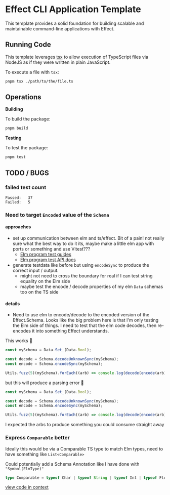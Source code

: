 # Effect CLI Application Template

This template provides a solid foundation for building scalable and maintainable command-line applications with Effect.

## Running Code

This template leverages [tsx](https://tsx.is) to allow execution of TypeScript files via NodeJS as if they were written in plain JavaScript.

To execute a file with `tsx`:

```sh
pnpm tsx ./path/to/the/file.ts
```

## Operations

**Building**

To build the package:

```sh
pnpm build
```

**Testing**

To test the package:

```sh
pnpm test
```

## TODO / BUGS

### failed test count

```
Passed:   37
Failed:   5
```

### Need to target `Encoded` value of the `Schema`

#### approaches

- set up communication between elm and ts/effect. Bit of a pain! not really sure what the best way to do it its, maybe make a little elm app with ports or something and use Vitest???
  - [Elm program test guides](https://web.archive.org/web/20221225214211/https://elm-program-test.netlify.app/)
  - [Elm program test API docs](https://package.elm-lang.org/packages/avh4/elm-program-test/latest)
- generate testdata like before but using `encodeSync` to produce the correct input / output.
  - might not need to cross the boundary for real if I can test string equality on the Elm side
  - maybe test the encode / decode properties of my elm `Data` schemas too on the TS side

#### details

- Need to use elm to encode/decode to the encoded version of the Effect.Schema. Looks like the big problem here is that I'm only testing the Elm side of things. I need to test that the elm code decodes, then re-encodes it into something Effect understands.

This works 🥳

```ts
const mySchema = Data.Set_(Data.Bool);

const decode = Schema.decodeUnknownSync(mySchema);
const encode = Schema.encodeSync(mySchema);

Utils.fuzz(5)(mySchema).forEach((arb) => console.log(decode(encode(arb))));
```

but this will produce a parsing error 💩

```ts
const mySchema = Data.Set_(Data.Bool);

const decode = Schema.decodeUnknownSync(mySchema);
const encode = Schema.encodeSync(mySchema);

Utils.fuzz(5)(mySchema).forEach((arb) => console.log(decode(encode(arb))));
```

I expected the arbs to produce something you could consume straight away

### Express `Comparable` better

Ideally this would be via a Comparable TS type to match Elm types, need to have something like `List<Comparable>`

Could potentially add a Schema Annotation like I have done with `"Symbol(ElmType)"`

```typescript
type Comparable = typeof Char | typeof String | typeof Int | typeof Float;
```

[view code in context](https://github.com/aaaaargZombies/effect-schema-to-elm/blob/fced363fcc5cca3087accdd7f616a574710adff9/src/Data.ts#L5-L7)
